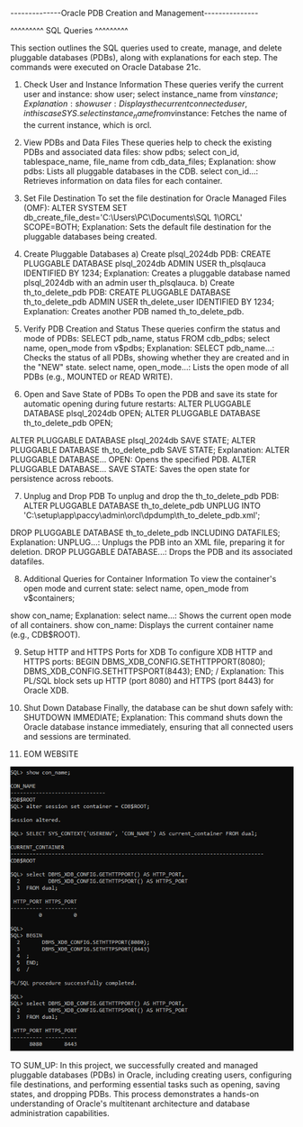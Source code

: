 --------------Oracle PDB Creation and Management---------------

^^^^^^^^^ SQL Queries ^^^^^^^^^

This section outlines the SQL queries used to create, manage, and delete pluggable databases (PDBs), along with explanations for each step. The commands were executed on Oracle Database 21c.

1. Check User and Instance Information
These queries verify the current user and instance:
show user;
select instance_name from v$instance;
Explanation:
show user: Displays the current connected user, in this case SYS.
select instance_name from v$instance: Fetches the name of the current instance, which is orcl.

2. View PDBs and Data Files
These queries help to check the existing PDBs and associated data files:
show pdbs;
select con_id, tablespace_name, file_name from cdb_data_files;
Explanation:
show pdbs: Lists all pluggable databases in the CDB.
select con_id...: Retrieves information on data files for each container.

3. Set File Destination
To set the file destination for Oracle Managed Files (OMF):
ALTER SYSTEM SET db_create_file_dest='C:\Users\PC\Documents\SQL 1\ORCL\' SCOPE=BOTH;
Explanation: Sets the default file destination for the pluggable databases being created.

4. Create Pluggable Databases
a) Create plsql_2024db PDB:
CREATE PLUGGABLE DATABASE plsql_2024db ADMIN USER th_plsqlauca IDENTIFIED BY 1234;
Explanation: Creates a pluggable database named plsql_2024db with an admin user th_plsqlauca.
b) Create th_to_delete_pdb PDB:
CREATE PLUGGABLE DATABASE th_to_delete_pdb ADMIN USER th_delete_user IDENTIFIED BY 1234;
Explanation: Creates another PDB named th_to_delete_pdb.

5. Verify PDB Creation and Status
These queries confirm the status and mode of PDBs:
SELECT pdb_name, status FROM cdb_pdbs;
select name, open_mode from v$pdbs;
Explanation:
SELECT pdb_name...: Checks the status of all PDBs, showing whether they are created and in the "NEW" state.
select name, open_mode...: Lists the open mode of all PDBs (e.g., MOUNTED or READ WRITE).

6. Open and Save State of PDBs
To open the PDB and save its state for automatic opening during future restarts:
ALTER PLUGGABLE DATABASE plsql_2024db OPEN;
ALTER PLUGGABLE DATABASE th_to_delete_pdb OPEN;

ALTER PLUGGABLE DATABASE plsql_2024db SAVE STATE;
ALTER PLUGGABLE DATABASE th_to_delete_pdb SAVE STATE;
Explanation:
ALTER PLUGGABLE DATABASE... OPEN: Opens the specified PDB.
ALTER PLUGGABLE DATABASE... SAVE STATE: Saves the open state for persistence across reboots.

7. Unplug and Drop PDB
To unplug and drop the th_to_delete_pdb PDB:
ALTER PLUGGABLE DATABASE th_to_delete_pdb UNPLUG INTO 'C:\setup\app\paccy\admin\orcl\dpdump\th_to_delete_pdb.xml';

DROP PLUGGABLE DATABASE th_to_delete_pdb INCLUDING DATAFILES;
Explanation:
UNPLUG...: Unplugs the PDB into an XML file, preparing it for deletion.
DROP PLUGGABLE DATABASE...: Drops the PDB and its associated datafiles.

8. Additional Queries for Container Information
To view the container's open mode and current state:
select name, open_mode from v$containers;

show con_name;
Explanation:
select name...: Shows the current open mode of all containers.
show con_name: Displays the current container name (e.g., CDB$ROOT).

9. Setup HTTP and HTTPS Ports for XDB
To configure XDB HTTP and HTTPS ports:
BEGIN
    DBMS_XDB_CONFIG.SETHTTPPORT(8080);
    DBMS_XDB_CONFIG.SETHTTPSPORT(8443);
END;
/
Explanation: This PL/SQL block sets up HTTP (port 8080) and HTTPS (port 8443) for Oracle XDB.

10. Shut Down Database
Finally, the database can be shut down safely with:
SHUTDOWN IMMEDIATE;
Explanation: This command shuts down the Oracle database instance immediately, ensuring that all connected users and sessions are terminated.

11. EOM WEBSITE

![alt text](image.png)

TO SUM_UP:
In this project, we successfully created and managed pluggable databases (PDBs) in Oracle, including creating users, configuring file destinations, and performing essential tasks such as opening, saving states, and dropping PDBs. This process demonstrates a hands-on understanding of Oracle's multitenant architecture and database administration capabilities.